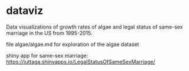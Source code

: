# dataviz

Data visualizations of growth rates of algae and legal status of same-sex marriage in the US from 1995-2015.

file algae/algae.md for exploration of the algae dataset

shiny app for same-sex marriage: https://juttaga.shinyapps.io/LegalStatusOfSameSexMarriage/
